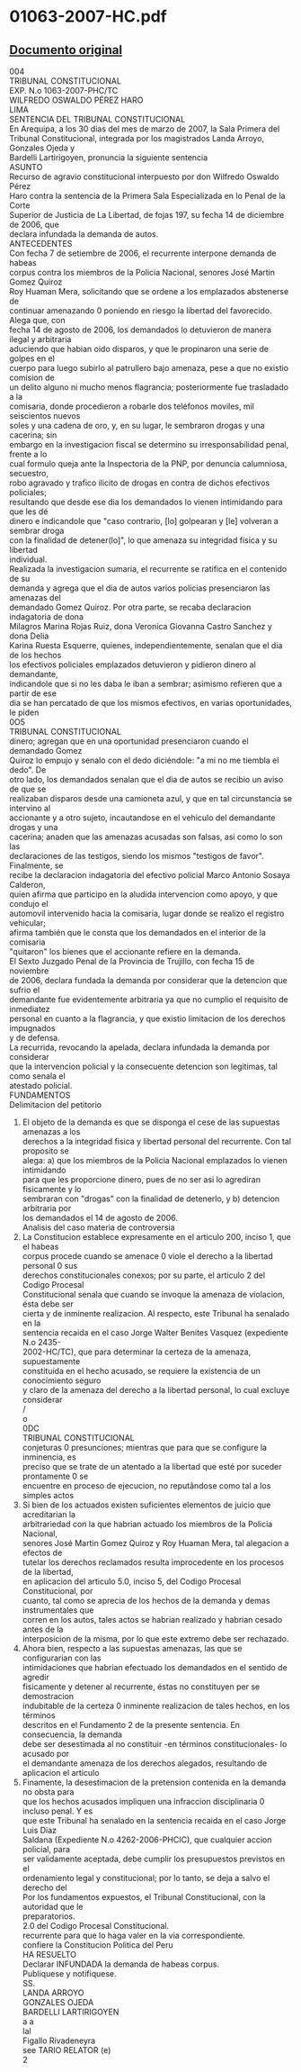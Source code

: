 
01063-2007-HC.pdf
=================
  
[Documento original](https://tc.gob.pe/jurisprudencia/2007/01063-2007-HC.pdf)  
---  
004  
TRIBUNAL CONSTITUCIONAL  
EXP. N.o 1063-2007-PHC/TC  
WILFREDO OSWALDO PÉREZ HARO  
LIMA  
SENTENCIA DEL TRIBUNAL CONSTITUCIONAL  
En Arequipa, a los 30 dias del mes de marzo de 2007, la Sala Primera del  
Tribunal Constitucional, integrada por los magistrados Landa Arroyo, Gonzales Ojeda y  
Bardelli Lartirigoyen, pronuncia la siguiente sentencia  
ASUNTO  
Recurso de agravio constitucional interpuesto por don Wilfredo Oswaldo Pérez  
Haro contra la sentencia de la Primera Sala Especializada en lo Penal de la Corte  
Superior de Justicia de La Libertad, de fojas 197, su fecha 14 de diciembre de 2006, que  
declara infundada la demanda de autos.  
ANTECEDENTES  
Con fecha 7 de setiembre de 2006, el recurrente interpone demanda de habeas  
corpus contra los miembros de la Policia Nacional, senores José Martin Gomez Quiroz  
Roy Huaman Mera, solicitando que se ordene a los emplazados abstenerse de  
continuar amenazando 0 poniendo en riesgo la libertad del favorecido. Alega que, con  
fecha 14 de agosto de 2006, los demandados lo detuvieron de manera ilegal y arbitraria  
aduciendo que habian oido disparos, y que le propinaron una serie de golpes en el  
cuerpo para luego subirlo al patrullero bajo amenaza, pese a que no existio comision de  
un delito alguno ni mucho menos flagrancia; posteriormente fue trasladado a la  
comisaria, donde procedieron a robarle dos teléfonos moviles, mil seiscientos nuevos  
soles y una cadena de oro, y, en su lugar, le sembraron drogas y una cacerina; sin  
embargo en la investigacion fiscal se determino su irresponsabilidad penal, frente a lo  
cual formulo queja ante la Inspectoria de la PNP, por denuncia calumniosa, secuestro,  
robo agravado y trafico ilicito de drogas en contra de dichos efectivos policiales;  
resultando que desde ese dia los demandados lo vienen intimidando para que les dé  
dinero e indicandole que "caso contrario, [lo] golpearan y [le] volveran a sembrar droga  
con la finalidad de detener(lo]", lo que amenaza su integridad fisica y su libertad  
individual.  
Realizada la investigacion sumaria, el recurrente se ratifica en el contenido de su  
demanda y agrega que el dia de autos varios policias presenciaron las amenazas del  
demandado Gomez Quiroz. Por otra parte, se recaba declaracion indagatoria de dona  
Milagros Marina Rojas Ruiz, dona Veronica Giovanna Castro Sanchez y dona Delia  
Karina Ruesta Esquerre, quienes, independientemente, senalan que el dia de los hechos  
los efectivos policiales emplazados detuvieron y pidieron dinero al demandante,  
indicandole que si no les daba le iban a sembrar; asimismo refieren que a partir de ese  
dia se han percatado de que los mismos efectivos, en varias oportunidades, le piden  
0O5  
TRIBUNAL CONSTITUCIONAL  
dinero; agregan que en una oportunidad presenciaron cuando el demandado Gomez  
Quiroz lo empujo y senalo con el dedo diciéndole: "a mi no me tiembla el dedo". De  
otro lado, los demandados senalan que el dia de autos se recibio un aviso de que se  
realizaban disparos desde una camioneta azul, y que en tal circunstancia se intervino al  
accionante y a otro sujeto, incautandose en el vehiculo del demandante drogas y una  
cacerina; anaden que las amenazas acusadas son falsas, asi como lo son las  
declaraciones de las testigos, siendo los mismos "testigos de favor". Finalmente, se  
recibe la declaracion indagatoria del efectivo policial Marco Antonio Sosaya Calderon,  
quien afirma que participo en la aludida intervencion como apoyo, y que condujo el  
automovil intervenido hacia la comisaria, lugar donde se realizo el registro vehicular;  
afirma también que le consta que los demandados en el interior de la comisaria  
"quitaron" los bienes que el accionante refiere en la demanda.  
El Sexto Juzgado Penal de la Provincia de Trujillo, con fecha 15 de noviembre  
de 2006, declara fundada la demanda por considerar que la detencion que sufrio el  
demandante fue evidentemente arbitraria ya que no cumplio el requisito de inmediatez  
personal en cuanto a la flagrancia, y que existio limitacion de los derechos impugnados  
y de defensa.  
La recurrida, revocando la apelada, declara infundada la demanda por considerar  
que la intervencion policial y la consecuente detencion son legitimas, tal como senala el  
atestado policial.  
FUNDAMENTOS  
Delimitacion del petitorio  
1. El objeto de la demanda es que se disponga el cese de las supuestas amenazas a los  
derechos a la integridad fisica y libertad personal del recurrente. Con tal proposito se  
alega: a) que los miembros de la Policia Nacional emplazados lo vienen intimidando  
para que les proporcione dinero, pues de no ser asi lo agrediran fisicamente y lo  
sembraran con "drogas" con la finalidad de detenerlo, y b) detencion arbitraria por  
los demandados el 14 de agosto de 2006.  
Analisis del caso materia de controversia  
2. La Constitucion establece expresamente en el articulo 200, inciso 1, que el habeas  
corpus procede cuando se amenace 0 viole el derecho a la libertad personal 0 sus  
derechos constitucionales conexos; por su parte, el articulo 2 del Codigo Procesal  
Constitucional senala que cuando se invoque la amenaza de violacion, ésta debe ser  
cierta y de inminente realizacion. Al respecto, este Tribunal ha senalado en la  
sentencia recaida en el caso Jorge Walter Benites Vasquez (expediente N.o 2435-  
2002-HC/TC), que para determinar la certeza de la amenaza, supuestamente  
constituida en el hecho acusado, se requiere la existencia de un conocimiento seguro  
y claro de la amenaza del derecho a la libertad personal, lo cual excluye considerar  
/  
o  
0DC  
TRIBUNAL CONSTITUCIONAL  
conjeturas 0 presunciones; mientras que para que se configure la inminencia, es  
preciso que se trate de un atentado a la libertad que esté por suceder prontamente 0 se  
encuentre en proceso de ejecucion, no reputândose como tal a los simples actos  
3. Si bien de los actuados existen suficientes elementos de juicio que acreditarian la  
arbitrariedad con la que habrian actuado los miembros de la Policia Nacional,  
senores José Martin Gomez Quiroz y Roy Huaman Mera, tal alegacion a efectos de  
tutelar los derechos reclamados resulta improcedente en los procesos de la libertad,  
en aplicacion del articulo 5.0, inciso 5, del Codigo Procesal Constitucional, por  
cuanto, tal como se aprecia de los hechos de la demanda y demas instrumentales que  
corren en los autos, tales actos se habrian realizado y habrian cesado antes de la  
interposicion de la misma, por lo que este extremo debe ser rechazado.  
4. Ahora bien, respecto a las supuestas amenazas, las que se configurarian con las  
intimidaciones que habrian efectuado los demandados en el sentido de agredir  
fisicamente y detener al recurrente, éstas no constituyen per se demostracion  
indubitable de la certeza 0 inminente realizacion de tales hechos, en los términos  
descritos en el Fundamento 2 de la presente sentencia. En consecuencia, la demanda  
debe ser desestimada al no constituir -en términos constitucionales- lo acusado por  
el demandante amenaza de los derechos alegados, resultando de aplicacion el articulo  
5. Finamente, la desestimacion de la pretension contenida en la demanda no obsta para  
que los hechos acusados impliquen una infraccion disciplinaria 0 incluso penal. Y es  
que este Tribunal ha senalado en la sentencia recaida en el caso Jorge Luis Diaz  
Saldana (Expediente N.o 4262-2006-PHCIC), que cualquier accion policial, para  
ser validamente aceptada, debe cumplir los presupuestos previstos en el  
ordenamiento legal y constitucional; por lo tanto, se deja a salvo el derecho del  
Por los fundamentos expuestos, el Tribunal Constitucional, con la autoridad que le  
preparatorios.  
2.0 del Codigo Procesal Constitucional.  
recurrente para que lo haga valer en la via correspondiente.  
confiere la Constitucion Politica del Peru  
HA RESUELTO  
Declarar INFUNDADA la demanda de habeas corpus.  
Publiquese y notifiquese.  
SS.  
LANDA ARROYO  
GONZALES OJEDA  
BARDELLI LARTIRIGOYEN  
 a a  
lal  
Figallo Rivadeneyra  
see TARIO RELATOR (e)  
2